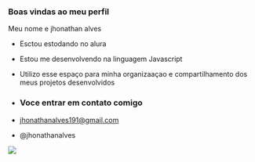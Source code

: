### Boas vindas ao meu perfil

Meu nome e jhonathan alves

- Esctou estodando no alura
- Estou me desenvolvendo na linguagem Javascript
- Utilizo esse espaço para minha organizaaçao e compartilhamento dos meus projetos desenvolvidos

- ### Voce entrar em contato comigo

- jhonathanalves191@gmail.com

- @jhonathanalves

![](https://media1.tenor.com/m/ShO4fIu1RQAAAAAd/metallica-james.gif)

